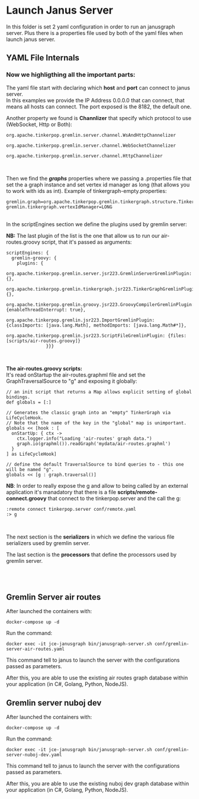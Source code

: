 # Launch Janus Server 
In this folder is set 2 yaml configuration in order to run an janusgraph server. Plus there is a properties file used by both of the yaml files when launch janus server.

## YAML File Internals
### Now we highligthing all the important parts:

The yaml file start with declaring which **host** and **port** can connect to janus server.    
In this examples we provide the IP Address 0.0.0.0 that can connect, that means all hosts can connect. The port exposed is the 8182, the default one.    

Another property we found is **Channlizer** that specify which protocol to use (WebSocket, Http or Both):
```
org.apache.tinkerpop.gremlin.server.channel.WsAndHttpChannelizer
```
```
org.apache.tinkerpop.gremlin.server.channel.WebSocketChannelizer
```
```
org.apache.tinkerpop.gremlin.server.channel.HttpChannelizer
```
<br>


Then we find the ***graphs*** properties where we passing a .properties file that set the a graph instance and set vertex id manager as long (that allows you to work with ids as int). Example of tinkergraph-empty.properties:
```
gremlin.graph=org.apache.tinkerpop.gremlin.tinkergraph.structure.TinkerGraph
gremlin.tinkergraph.vertexIdManager=LONG
```
<br>
In the scriptEngines section we define the plugins used by gremlin server:      

**NB:** The last plugin of the list is the one that allow us to run our air-routes.groovy script, that it's passed as arguments:
```
scriptEngines: {
  gremlin-groovy: {
    plugins: { 
               org.apache.tinkerpop.gremlin.server.jsr223.GremlinServerGremlinPlugin: {},
               org.apache.tinkerpop.gremlin.tinkergraph.jsr223.TinkerGraphGremlinPlugin: {},
               org.apache.tinkerpop.gremlin.groovy.jsr223.GroovyCompilerGremlinPlugin: {enableThreadInterrupt: true},
               org.apache.tinkerpop.gremlin.jsr223.ImportGremlinPlugin: {classImports: [java.lang.Math], methodImports: [java.lang.Math#*]},
              org.apache.tinkerpop.gremlin.jsr223.ScriptFileGremlinPlugin: {files: [scripts/air-routes.groovy]}
               }}}
```
<br>

**The air-routes.groovy scripts:**    
It's read onStartup the air-routes.graphml file and set the GraphTraversalSource to "g" and exposing it globally:


```
// an init script that returns a Map allows explicit setting of global bindings.
def globals = [:]

// Generates the classic graph into an "empty" TinkerGraph via LifeCycleHook.
// Note that the name of the key in the "global" map is unimportant.
globals << [hook : [
  onStartUp: { ctx ->
    ctx.logger.info("Loading 'air-routes' graph data.")
    graph.io(graphml()).readGraph('mydata/air-routes.graphml')
  }
] as LifeCycleHook]

// define the default TraversalSource to bind queries to - this one will be named "g".
globals << [g : graph.traversal()]
```
**NB**: In order to really expose the g and allow to being called by an external application it's manadatory that there is a file **scripts/remote-connect.groovy** that connect to the tinkerpop.server and the call the g:
```
:remote connect tinkerpop.server conf/remote.yaml
:> g
```

<br>

The next section is the **serializers** in which we define the various file serializers used by gremlin server.

The last section is the **processors** that define the processors used by gremlin server.


<br>
<br>

## Gremlin Server air routes
After launched the containers with:
```
docker-compose up -d
```

Run the command: 
```
docker exec -it jce-janusgraph bin/janusgraph-server.sh conf/gremlin-server-air-routes.yaml
```
This command tell to janus to launch the server with the configurations passed as parameters.

After this, you are able to use the existing air routes graph database within your application (in C#, Golang, Python, NodeJS).

## Gremlin server nuboj dev
After launched the containers with:
```
docker-compose up -d
```

Run the command: 
```
docker exec -it jce-janusgraph bin/janusgraph-server.sh conf/gremlin-server-nuboj-dev.yaml
```
This command tell to janus to launch the server with the configurations passed as parameters.

After this, you are able to use the existing nuboj dev graph database within your application (in C#, Golang, Python, NodeJS).

